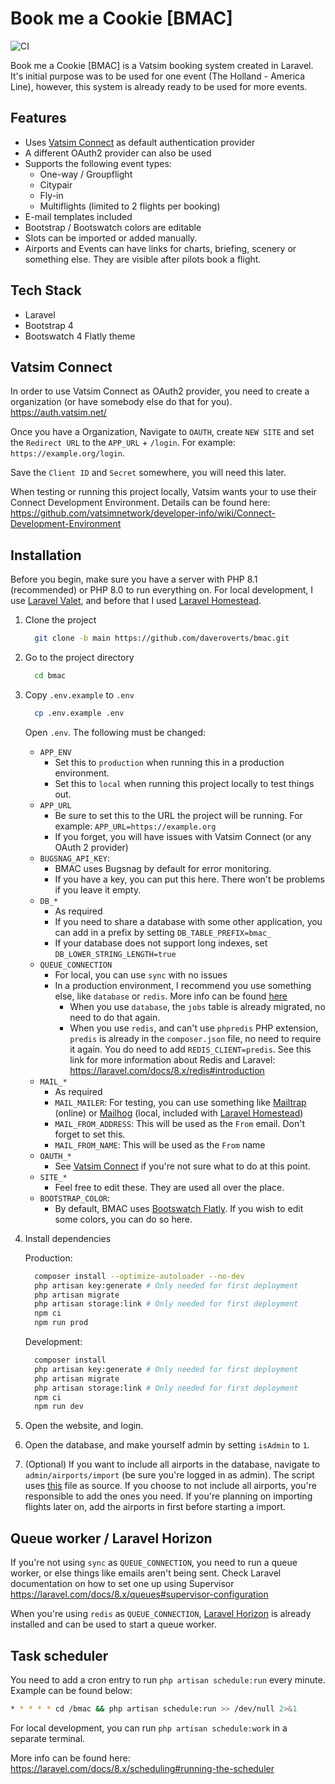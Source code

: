 
# Book me a Cookie [BMAC]

![CI](https://github.com/daveroverts/bmac/workflows/CI/badge.svg)

Book me a Cookie [BMAC] is a Vatsim booking system created in Laravel.
It's initial purpose was to be used for one event (The Holland - America Line),
however, this system is already ready to be used for more events.

## Features

- Uses [Vatsim Connect](https://vatsimnetwork.github.io/documentation/connect) as
  default authentication provider
- A different OAuth2 provider can also be used
- Supports the following event types:
  - One-way / Groupflight
  - Citypair
  - Fly-in
  - Multiflights (limited to 2 flights per booking)
- E-mail templates included
- Bootstrap / Bootswatch colors are editable
- Slots can be imported or added manually.
- Airports and Events can have links for charts, briefing, scenery or something else.
  They are visible after pilots book a flight.

## Tech Stack

- Laravel
- Bootstrap 4
- Bootswatch 4 Flatly theme

## Vatsim Connect

In order to use Vatsim Connect as OAuth2 provider, you need to create a
organization (or have somebody else do that for you). <https://auth.vatsim.net/>

Once you have a Organization, Navigate to `OAUTH`,
create `NEW SITE` and set the `Redirect URL` to the `APP_URL` + `/login`.
For example: `https://example.org/login`.

Save the `Client ID` and `Secret` somewhere, you will need this later.

When testing or running this project locally, Vatsim wants your to use their
Connect Development Environment. Details can be found here: <https://github.com/vatsimnetwork/developer-info/wiki/Connect-Development-Environment>

## Installation

Before you begin, make sure you have a server with PHP 8.1 (recommended) or
PHP 8.0 to run everything on. For local development,
I use [Laravel Valet](https://laravel.com/docs/8.x/valet),
and before that I used [Laravel Homestead](https://laravel.com/docs/8.x/homestead).

1. Clone the project

   ```bash
     git clone -b main https://github.com/daveroverts/bmac.git
   ```

2. Go to the project directory

   ```bash
     cd bmac
   ```

3. Copy `.env.example` to `.env`

   ```bash
     cp .env.example .env
   ```

   Open `.env`. The following must be changed:

   - `APP_ENV`
     - Set this to `production` when running this in a production environment.
     - Set this to `local` when running this project locally to test things out.
   - `APP_URL`
     - Be sure to set this to the URL the project will be running. For example: ``APP_URL=https://example.org``
     - If you forget, you will have issues with Vatsim Connect (or any OAuth 2 provider)
   - `BUGSNAG_API_KEY`:
     - BMAC uses Bugsnag by default for error monitoring.
     - If you have a key, you can put this here.
     There won't be problems if you leave it empty.
   - `DB_*`
     - As required
     - If you need to share a database with some other application,
     you can add in a prefix by setting `DB_TABLE_PREFIX=bmac_`
     - If your database does not support long indexes, set `DB_LOWER_STRING_LENGTH=true`
   - `QUEUE_CONNECTION`
     - For local, you can use `sync` with no issues
     - In a production environment, I recommend you use something else,
     like `database` or `redis`. More info can be found [here](https://laravel.com/docs/8.x/queues)
       - When you use `database`, the `jobs` table is already migrated,
       no need to do that again.
       - When you use `redis`, and can't use `phpredis` PHP extension,
       `predis` is already in the `composer.json` file,
       no need to require it again. You do need to add `REDIS_CLIENT=predis`.
       See this link for more information about Redis and Laravel: <https://laravel.com/docs/8.x/redis#introduction>
   - `MAIL_*`
     - As required
     - `MAIL_MAILER`: For testing, you can use something like
     [Mailtrap](https://mailtrap.io/) (online) or
     [Mailhog](https://github.com/mailhog/MailHog)
     (local, included with [Laravel Homestead](https://laravel.com/docs/8.x/homestead))
     - `MAIL_FROM_ADDRESS`: This will be used as the `From` email.
     Don't forget to set this.
     - `MAIL_FROM_NAME`: This will be used as the `From` name
   - `OAUTH_*`
     - See [Vatsim Connect](#vatsim-connect) if you're not sure what to do
     at this point.
   - `SITE_*`
     - Feel free to edit these. They are used all over the place.
   - `BOOTSTRAP_COLOR`:
     - By default, BMAC uses [Bootswatch Flatly](https://bootswatch.com/flatly/).
     If you wish to edit some colors, you can do so here.

4. Install dependencies

   Production:

   ```bash
     composer install --optimize-autoloader --no-dev
     php artisan key:generate # Only needed for first deployment
     php artisan migrate
     php artisan storage:link # Only needed for first deployment
     npm ci
     npm run prod
   ```

   Development:

   ```bash
     composer install
     php artisan key:generate # Only needed for first deployment
     php artisan migrate
     php artisan storage:link # Only needed for first deployment
     npm ci
     npm run dev
   ```

5. Open the website, and login.

6. Open the database, and make yourself admin by setting `isAdmin` to `1`.

7. (Optional) If you want to include all airports in the database,
navigate to `admin/airports/import` (be sure you're logged in as admin).
The script uses [this](https://raw.githubusercontent.com/mborsetti/airportsdata/main/airportsdata/airports.csv)
file as source.
If you choose to not include all airports,
you're responsible to add the ones you need.
If you're planning on importing flights later on,
add the airports in first before starting a import.

## Queue worker / Laravel Horizon

If you're not using `sync` as `QUEUE_CONNECTION`, you need to run a queue worker,
or else things like emails aren't being sent.
Check Laravel documentation on how to set one up using Supervisor <https://laravel.com/docs/8.x/queues#supervisor-configuration>

When you're using `redis` as `QUEUE_CONNECTION`, [Laravel Horizon](https://laravel.com/docs/8.x/horizon)
is already installed and can be used to start a queue worker.

## Task scheduler

You need to add a cron entry to run `php artisan schedule:run` every minute.
Example can be found below:

```bash
* * * * * cd /bmac && php artisan schedule:run >> /dev/null 2>&1
```

For local development, you can run `php artisan schedule:work` in a separate terminal.

More info can be found here: <https://laravel.com/docs/8.x/scheduling#running-the-scheduler>
